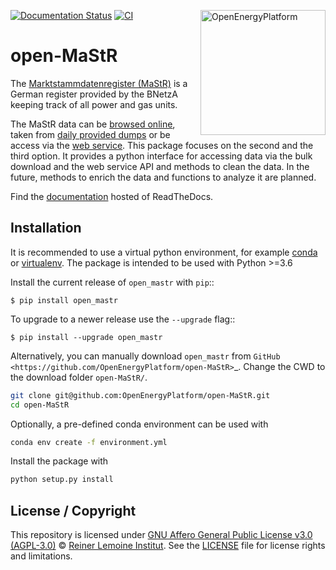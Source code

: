 ﻿[![Documentation Status](https://readthedocs.org/projects/open-mastr/badge/?version=dev)](https://open-mastr.readthedocs.io/en/dev/?badge=latest)
[![CI](https://github.com/OpenEnergyPlatform/open-MaStR/workflows/CI/badge.svg)](https://github.com/OpenEnergyPlatform/open-MaStR/actions?query=workflow%3ACI)
<a href="https://openenergyplatform.org"><img align="right" width="200" height="200" src="https://avatars2.githubusercontent.com/u/37101913?s=400&u=9b593cfdb6048a05ea6e72d333169a65e7c922be&v=4" alt="OpenEnergyPlatform"></a>

# open-MaStR

The [Marktstammdatenregister (MaStR)](https://www.marktstammdatenregister.de/MaStR) is a German register 
provided by the BNetzA keeping track of all power and gas units.


The MaStR data can be [browsed online](https://www.marktstammdatenregister.de/MaStR),
taken from [daily provided dumps](https://www.bundesnetzagentur.de/DE/Sachgebiete/ElektrizitaetundGas/Unternehmen_Institutionen/DatenaustauschundMonitoring/Marktstammdatenregister/MaStR_node.html)
or be access via the [web service](https://www.marktstammdatenregister.de/MaStRHilfe/subpages/webdienst.html).
This package focuses on the second and the third option.
It provides a python interface for accessing data via the bulk download and the web service API and methods to clean the data.
In the future, methods to enrich the data and functions to analyze it are planned.

Find the [documentation](https://open-mastr.readthedocs.io/en/dev) hosted of ReadTheDocs.


## Installation

It is recommended to use a virtual python environment, for example [conda](https://docs.conda.io/en/latest/miniconda.html) or 
[virtualenv](https://virtualenv.pypa.io/en/latest/installation.html).
The package is intended to be used with Python >=3.6

Install the current release of ``open_mastr`` with ``pip``::

    $ pip install open_mastr

To upgrade to a newer release use the ``--upgrade`` flag::

    $ pip install --upgrade open_mastr


Alternatively, you can manually download ``open_mastr`` from
`GitHub <https://github.com/OpenEnergyPlatform/open-MaStR>`_. 
Change the CWD to the download folder `open-MaStR/`.

```bash
git clone git@github.com:OpenEnergyPlatform/open-MaStR.git
cd open-MaStR
```

Optionally, a pre-defined conda environment can be used with 

```bash
conda env create -f environment.yml
```
   
Install the package with

```bash
python setup.py install
```

## License / Copyright

This repository is licensed under [GNU Affero General Public License v3.0 (AGPL-3.0)](https://www.gnu.org/licenses/agpl-3.0.en.html)
© [Reiner Lemoine Institut](https://reiner-lemoine-institut.de/).
See the [LICENSE](LICENSE.md) file for license rights and limitations.

